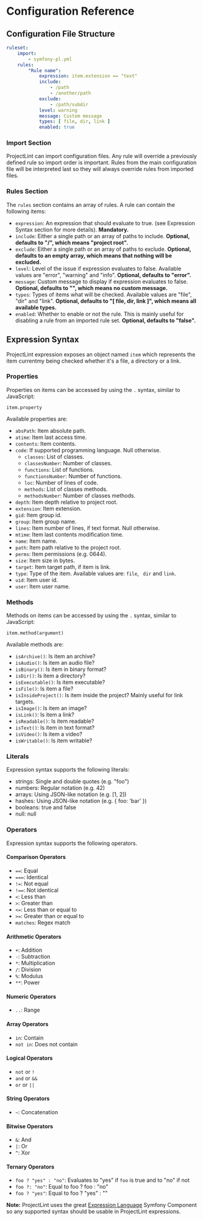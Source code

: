 Configuration Reference
=======================

Configuration File Structure
----------------------------

~~~yaml
ruleset:
    import:
        - symfony-pl.yml
    rules:
        "Rule name":
            expression: item.extension == "text"
            include:
                - /path
                - /another/path
            exclude:
                - /path/subdir
            level: warning
            message: Custom message
            types: [ file, dir, link ]
            enabled: true
~~~

### Import Section ###


ProjectLint can import configuration files. Any rule will override a previously defined rule so import order is important. Rules from the main configuration file will be interpreted last so they will always override rules from imported files.

### Rules Section ###

The `rules` section contains an array of rules. A rule can contain the following items:

* `expression`: An expression that should evaluate to true. (see Expression Syntax section for more details). **Mandatory.**
* `include`: Either a single path or an array of paths to include. **Optional, defaults to "/", which means "project root".**
* `exclude`: Either a single path or an array of paths to exclude. **Optional, defaults to an empty array, which means that nothing will be excluded.**
* `level`: Level of the issue if expression evaluates to false. Available values are "error", "warning" and "info". **Optional, defaults to "error".**
* `message`: Custom message to display if expression evaluates to false. **Optional, defaults to "", which means no custom message.**
* `types`: Types of items what will be checked. Available values are "file", "dir" and "link".  **Optional, defaults to "[ file, dir, link ]", which means all available types.**
* `enabled`: Whether to enable or not the rule. This is mainly useful for disabling a rule from an imported rule set.  **Optional, defaults to "false".**

Expression Syntax
-----------------

ProjectLint expression exposes an object named `item` which represents the item currentmy being checked whether it's a file, a directory or a link.

### Properties ###

Properties on items can be accessed by using the `.` syntax, similar to JavaScript:

~~~
item.property
~~~

Available properties are:

* `absPath`: Item absolute path.
* `atime`: Item last access time.
* `contents`: Item contents.
* `code`: If supported programming language. Null otherwise.
    * `classes`: List of classes.
    * `classesNumber`: Number of classes.
    * `functions`: List of functions.
    * `functionsNumber`: Number of functions.
    * `loc`: Number of lines of code.
    * `methods`: List of classes methods.
    * `methodsNumber`: Number of classes methods.
* `depth`: Item depth relative to project root.
* `extension`: Item extension.
* `gid`: Item group id.
* `group`: Item group name.
* `lines`: Item number of lines, if text format. Null otherwise.
* `mtime`: Item last contents modification time.
* `name`: Item name.
* `path`: Item path relative to the project root.
* `perms`: Item permissions (e.g. 0644).
* `size`: Item size in bytes.
* `target`: Item target path, if item is link.
* `type`: Type of the item. Available values are: `file`, ` dir` and `link`.
* `uid`: Item user id.
* `user`: Item user name.

### Methods ###

Methods on items can be accessed by using the `.` syntax, similar to JavaScript:

~~~
item.method(argument)
~~~

Available methods are:

* `isArchive()`: Is item an archive?
* `isAudio()`: Is item an audio file?
* `isBinary()`: Is item in binary format?
* `isDir()`: Is item a directory?
* `isExecutable()`: Is item executable?
* `isFile()`: Is item a file?
* `isInsideProject()`: Is item inside the project? Mainly useful for link targets.
* `isImage()`: Is item an image?
* `isLink()`: Is item a link?
* `isReadable()`: Is item readable?
* `isText()`: Is item in text format?
* `isVideo()`: Is item a video?
* `isWritable()`: Is item writable?

### Literals ###

Expression syntax supports the following literals:

* strings: Single and double quotes (e.g. "foo")
* numbers: Regular notation (e.g. 42)
* arrays: Using JSON-like notation (e.g. [1, 2])
* hashes: Using JSON-like notation (e.g. { foo: 'bar' })
* booleans: true and false
* null: null

### Operators ###

Expression syntax supports the following operators.

#### Comparison Operators ####

* `==`: Equal
* `===`: Identical
* `!=`: Not equal
* `!==`: Not identical
* `<`: Less than
* `>`: Greater than
* `<=`: Less than or equal to
* `>=`: Greater than or equal to
* `matches`: Regex match

#### Arithmetic Operators ####

* `+`: Addition
* `-`: Subtraction
* `*`: Multiplication
* `/`: Division
* `%`: Modulus
* `**`: Power

#### Numeric Operators ####

* `..`: Range

#### Array Operators ####

* `in`: Contain
* `not in`: Does not contain

#### Logical Operators ####

* `not` or `!`
* `and` or `&&`
* `or` or `||`

#### String Operators ####

* `~`: Concatenation

#### Bitwise Operators ####

* `&`: And
* `|`: Or
* `^`: Xor

#### Ternary Operators ####

* `foo ? "yes" : "no"`: Evaluates to "yes" if `foo` is true and to "no" if not
* `foo ?: "no"`: Equal to foo ? foo : "no"
* `foo ? "yes"`: Equal to foo ? "yes" : ""

**Note:** ProjectLint uses the great [Expression Language](http://symfony.com/doc/current/components/expression_language/syntax.html) Symfony Component so any supported syntax should be usable in ProjectLint expressions.